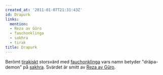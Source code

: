 ```yaml
---
created_at: '2011-01-07T21:31:43Z'
id: Drapurk
links:
  mention:
  - Reza av Gûro
  - fauchonklinga
  - sakhra
  - tirak
title: Drapurk
---
```


Berömt [tirakiskt] storsvärd med [fauchonklinga] vars namn betyder "dräpa-demon" på [sakhra].
Svärdet är smitt av [Reza av Gûro].

  [tirakiskt]: tirak
  [fauchonklinga]: fauchonklinga
  [sakhra]: sakhra
  [Reza av Gûro]: Reza_av_Gûro
